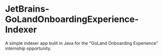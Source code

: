 # JetBrains-GoLandOnboardingExperience-Indexer
A simple indexer app built in Java for the "GoLand Onboarding Experience" internship opportunity.
